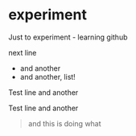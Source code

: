 experiment
==========

Just to experiment - learning github

next line
 + and another
 + and another, list!
 
Test line
  and another

Test line
 and another
 
 > and this is
 > doing what

